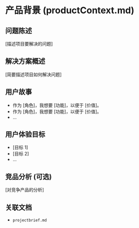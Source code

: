 # 产品背景 (productContext.md)

## 问题陈述

[描述项目要解决的问题]

## 解决方案概述

[简要描述项目如何解决问题]

## 用户故事

*   作为 [角色]，我想要 [功能]，以便于 [价值]。
*   作为 [角色]，我想要 [功能]，以便于 [价值]。
*   ...

## 用户体验目标

*   [目标 1]
*   [目标 2]
*   ...

## 竞品分析 (可选)

[对竞争产品的分析]
## 关联文档
* `projectbrief.md`
